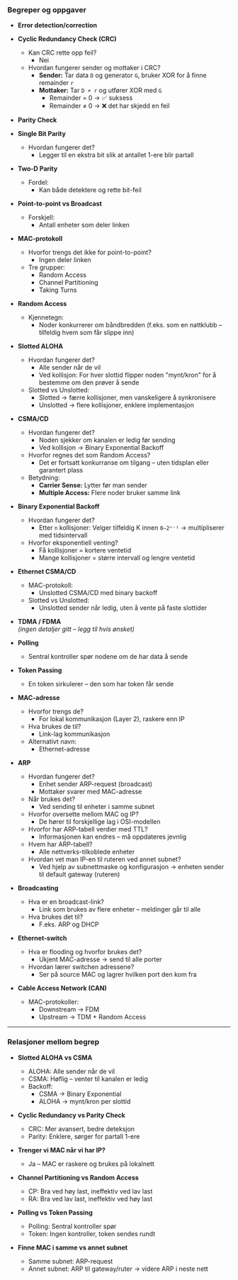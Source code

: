 ### Begreper og oppgaver

- **Error detection/correction**

- **Cyclic Redundancy Check (CRC)**  
  - Kan CRC rette opp feil?  
    - Nei  
  - Hvordan fungerer sender og mottaker i CRC?  
    - **Sender:** Tar data `D` og generator `G`, bruker XOR for å finne remainder `r`  
    - **Mottaker:** Tar `D + r` og utfører XOR med `G`  
      - Remainder = 0 → ✅ suksess  
      - Remainder ≠ 0 → ❌ det har skjedd en feil  

- **Parity Check**

- **Single Bit Parity**  
  - Hvordan fungerer det?  
    - Legger til en ekstra bit slik at antallet 1-ere blir partall  

- **Two-D Parity**  
  - Fordel:  
    - Kan både detektere og rette bit-feil  

- **Point-to-point vs Broadcast**  
  - Forskjell:  
    - Antall enheter som deler linken  

- **MAC-protokoll**  
  - Hvorfor trengs det ikke for point-to-point?  
    - Ingen deler linken  
  - Tre grupper:  
    - Random Access  
    - Channel Partitioning  
    - Taking Turns  

- **Random Access**  
  - Kjennetegn:  
    - Noder konkurrerer om båndbredden (f.eks. som en nattklubb – tilfeldig hvem som får slippe inn)

- **Slotted ALOHA**  
  - Hvordan fungerer det?  
    - Alle sender når de vil  
    - Ved kollisjon: For hver slottid flipper noden "mynt/kron" for å bestemme om den prøver å sende  
  - Slotted vs Unslotted:  
    - Slotted → færre kollisjoner, men vanskeligere å synkronisere  
    - Unslotted → flere kollisjoner, enklere implementasjon  

- **CSMA/CD**  
  - Hvordan fungerer det?  
    - Noden sjekker om kanalen er ledig før sending  
    - Ved kollisjon → Binary Exponential Backoff  
  - Hvorfor regnes det som Random Access?  
    - Det er fortsatt konkurranse om tilgang – uten tidsplan eller garantert plass  
  - Betydning:  
    - **Carrier Sense:** Lytter før man sender  
    - **Multiple Access:** Flere noder bruker samme link  

- **Binary Exponential Backoff**  
  - Hvordan fungerer det?  
    - Etter `n` kollisjoner: Velger tilfeldig K innen `0–2ⁿ⁻¹` → multipliserer med tidsintervall  
  - Hvorfor eksponentiell venting?  
    - Få kollisjoner = kortere ventetid  
    - Mange kollisjoner = større intervall og lengre ventetid  

- **Ethernet CSMA/CD**  
  - MAC-protokoll:  
    - Unslotted CSMA/CD med binary backoff  
  - Slotted vs Unslotted:  
    - Unslotted sender når ledig, uten å vente på faste slottider  

- **TDMA / FDMA**  
  *(ingen detaljer gitt – legg til hvis ønsket)*

- **Polling**  
  - Sentral kontroller spør nodene om de har data å sende  

- **Token Passing**  
  - En token sirkulerer – den som har token får sende  

- **MAC-adresse**  
  - Hvorfor trengs de?  
    - For lokal kommunikasjon (Layer 2), raskere enn IP  
  - Hva brukes de til?  
    - Link-lag kommunikasjon  
  - Alternativt navn:  
    - Ethernet-adresse  

- **ARP**  
  - Hvordan fungerer det?  
    - Enhet sender ARP-request (broadcast)  
    - Mottaker svarer med MAC-adresse  
  - Når brukes det?  
    - Ved sending til enheter i samme subnet  
  - Hvorfor oversette mellom MAC og IP?  
    - De hører til forskjellige lag i OSI-modellen  
  - Hvorfor har ARP-tabell verdier med TTL?  
    - Informasjonen kan endres – må oppdateres jevnlig  
  - Hvem har ARP-tabell?  
    - Alle nettverks-tilkoblede enheter  
  - Hvordan vet man IP-en til ruteren ved annet subnet?  
    - Ved hjelp av subnettmaske og konfigurasjon → enheten sender til default gateway (ruteren)  

- **Broadcasting**  
  - Hva er en broadcast-link?  
    - Link som brukes av flere enheter – meldinger går til alle  
  - Hva brukes det til?  
    - F.eks. ARP og DHCP  

- **Ethernet-switch**  
  - Hva er flooding og hvorfor brukes det?  
    - Ukjent MAC-adresse → send til alle porter  
  - Hvordan lærer switchen adressene?  
    - Ser på source MAC og lagrer hvilken port den kom fra  

- **Cable Access Network (CAN)**  
  - MAC-protokoller:  
    - Downstream → FDM  
    - Upstream → TDM + Random Access  

---

### Relasjoner mellom begrep

- **Slotted ALOHA vs CSMA**  
  - ALOHA: Alle sender når de vil  
  - CSMA: Høflig – venter til kanalen er ledig  
  - Backoff:  
    - CSMA → Binary Exponential  
    - ALOHA → mynt/kron per slottid  

- **Cyclic Redundancy vs Parity Check**  
  - CRC: Mer avansert, bedre deteksjon  
  - Parity: Enklere, sørger for partall 1-ere  

- **Trenger vi MAC når vi har IP?**  
  - Ja – MAC er raskere og brukes på lokalnett  

- **Channel Partitioning vs Random Access**  
  - CP: Bra ved høy last, ineffektiv ved lav last  
  - RA: Bra ved lav last, ineffektiv ved høy last  

- **Polling vs Token Passing**  
  - Polling: Sentral kontroller spør  
  - Token: Ingen kontroller, token sendes rundt  

- **Finne MAC i samme vs annet subnet**  
  - Samme subnet: ARP-request  
  - Annet subnet: ARP til gateway/ruter → videre ARP i neste nett